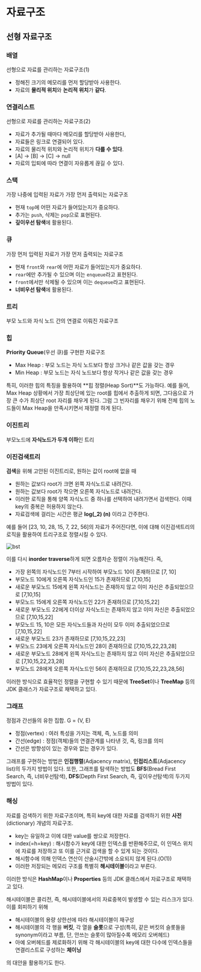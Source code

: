 # 자료구조
## 선형 자료구조
### 배열
선형으로 자료를 관리하는 자료구조(1)
- 정해진 크기의 메모리를 먼저 할당받아 사용한다.
- 자료의 **물리적 위치**와 **논리적 위치**가 **같다**.

### 연결리스트
선형으로 자료를 관리하는 자료구조(2)
- 자료가 추가될 때마다 메모리를 할당받아 사용한다,
- 자료들은 링크로 연결되어 있다.
- 자료의 물리적 위치와 논리적 위치가 **다를 수 있다**.
- [A] → [B] → [C] → null
- 자료의 입퇴에 따라 연결이 자유롭게 끊길 수 있다.

### 스택
가장 나중에 입력된 자료가 가장 먼저 출력되는 자료구조
- 현재 `top`에 어떤 자료가 들어있는지가 중요하다.
- 추가는 `push`, 삭제는 `pop`으로 표현된다.
- **깊이우선 탐색**에 활용된다.

### 큐
가장 먼저 입력된 자료가 가장 먼저 출력되는 자료구조
- 현재 `front`와 `rear`에 어떤 자료가 들어있는지가 중요하다.
- `rear`에만 추가될 수 있으며 이는 `enqueue`라고 표현된다.
- `front`에서만 삭제될 수 있으며 이는 `dequeue`라고 표현된다.
- **너비우선 탐색**에 활용된다.

### 트리
부모 노드와 자식 노드 간의 연결로 이뤄진 자료구조

### 힙
**Priority Queue**(우선 큐)를 구현한 자료구조
- Max Heap : 부모 노드는 자식 노드보다 항상 크거나 같은 값을 갖는 경우
- Min Heap : 부모 노드는 자식 노드보다 항상 작거나 같은 값을 갖는 경우

특히, 이러한 힙의 특징을 활용하여 **힙 정렬(Heap Sort)**도 가능하다. 예를 들어, Max Heap 상황에서 가장 최상단에 있는 root를 힙에서 추출하게 되면, 그다음으로 가장 큰 수가 최상단 root 자리를 채우게 된다. 그럼 그 빈자리를 채우기 위해 전체 힙의 노드들이 Max Heap을 만족시키면서 재정렬 하게 된다.

### 이진트리
부모노드에 **자식노드가 두개 이하**인 트리

### 이진검색트리
**검색**을 위해 고안된 이진트리로, 원하는 값이 root에 없을 때
- 원하는 값보다 root가 크면 왼쪽 자식노드로 내려간다.
- 원하는 값보다 root가 작으면 오른쪽 자식노드로 내려간다.
- 이러한 로직을 통해 양쪽 자식노드 중 하나를 선택하여 내려가면서 검색한다. 이때 key의 중복은 허용하지 않는다.
- 자료검색에 걸리는 시간은 평균 **log(_2) (n)** 이라고 간주한다.

예를 들어 [23, 10, 28, 15, 7, 22, 56]의 자료가 주어진다면, 이에 대해 이진검색트리의 로직을 활용하여 트리구조로 정렬시킬 수 있다.

![bst](https://user-images.githubusercontent.com/67884699/134915986-87000ea7-f49d-462f-b84b-43c829ce6ce3.png)

이를 다시 **inorder traverse**하게 되면 오름차순 정렬이 가능해진다. 즉,
- 가장 왼쪽의 자식노드인 7부터 시작하여 부모노드 10이 존재하므로 [7, 10]
- 부모노드 10에게 오른쪽 자식노드인 15가 존재하므로 [7,10,15]
- 새로운 부모노드 15에게 왼쪽 자식노드는 존재하지 않고 이미 자신은 추출되었으므로 [7,10,15]
- 부모노드 15에게 오른쪽 자식노드인 22가 존재하므로 [7,10,15,22]
- 새로운 부모노드 22에게 더이상 자식노드는 존재하지 않고 이미 자신은 추출되었으므로 [7,10,15,22]
- 부모노드 15, 10은 모든 자식노드들과 자신이 모두 이미 추출되었으므로 [7,10,15,22]
- 새로운 부모노드 23가 존재하므로 [7,10,15,22,23]
- 부모노드 23에게 오른쪽 자식노드인 28이 존재하므로 [7,10,15,22,23,28]
- 새로운 부모노드 28에게 왼쪽 자식노드는 존재하지 않고 이미 자신은 추출되었으므로 [7,10,15,22,23,28]
- 부모노드 28에게 오른쪽 자식노드인 56이 존재하므로 [7,10,15,22,23,28,56]

이러한 방식으로 효율적인 정렬을 구현할 수 있기 때문에 **TreeSet**이나 **TreeMap** 등의 JDK 클래스가 자료구조로 채택하고 있다.

### 그래프
정점과 간선들의 유한 집합. G = (V, E)
- 정점(vertex) : 여러 특성을 가지는 객체, 즉, 노드를 의미
- 간선(edge) : 정점(객체)들의 연결관계를 나타낸 것, 즉, 링크를 의미
- 간선은 방향성이 있는 경우와 없는 경우가 있다.

그래프를 구현하는 방법은 **인접행렬**(Adjacency matrix), **인접리스트**(Adjacency list)의 두가지 방법이 있다. 또한, 그래프를 탐색하는 방법도 **BFS**(Bread First Search, 즉, 너비우선탐색), **DFS**(Depth First Search, 즉, 깊이우선탐색)의 두가지 방법이 있다.

### 해싱
자료를 검색하기 위한 자료구조이며, 특히 key에 대한 자료를 검색하기 위한 **사전**(dictionary) 개념의 자료구조.
- key는 유일하고 이에 대한 value를 쌍으로 저장한다.
- index(=h=key) : 해시함수가 key에 대한 인덱스를 반환해주므로, 이 인덱스 위치에 자료를 저장하고 또 이를 근거로 검색을 할 수 있게 되는 것이다.
- 해시함수에 의해 인덱스 연산이 산술시간밖에 소요되지 않게 된다.(O(1))
- 이러한 저장되는 메모리 구조를 특별히 **해시테이블**이라고 부른다.

이러한 방식은 **HashMap**이나 **Properties** 등의 JDK 클래스에서 자료구조로 채택하고 있다.

해시테이블은 콜리전, 즉, 해시테이블에서의 자료중복이 발생할 수 있는 리스크가 있다. 이를 회피하기 위해
- 해시테이블의 용량 상한선에 따라 해시테이블이 재구성
- 해시테이블의 각 행을 **버킷**, 각 열을 **슬롯**으로 구성(특히, 같은 버킷의 슬롯들을 synonym이라고 부름, 단, 안쓰는 슬롯이 많아질수록 메모리 오버헤드)
- 아예 오버헤드를 제로화하기 위해 각 해시테이블의 key에 대한 다수에 인덱스들을 연결리스트로 구성하는 **체이닝**

의 대안을 활용하기도 한다.